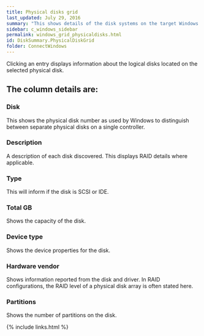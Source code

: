 ```yaml
---
title: Physical disks grid
last_updated: July 29, 2016
summary: "This shows details of the disk systems on the target Windows machine."
sidebar: c_windows_sidebar
permalink: windows_grid_physicaldisks.html
id: DiskSummary.PhysicalDiskGrid
folder: ConnectWindows
---
```



Clicking an entry displays information about the logical disks located on the selected physical disk.

## The column details are:

### Disk

This shows the physical disk number as used by Windows to distinguish between separate physical disks on a single controller.

### Description

A description of each disk discovered. This displays RAID details where applicable.

### Type

This will inform if the disk is SCSI or IDE.

### Total GB

Shows the capacity of the disk.

### Device type

Shows the device properties for the disk.

### Hardware vendor

Shows information reported from the disk and driver. In RAID configurations, the RAID level of a physical disk array is often stated here.

### Partitions

Shows the number of partitions on the disk.



{% include links.html %}

